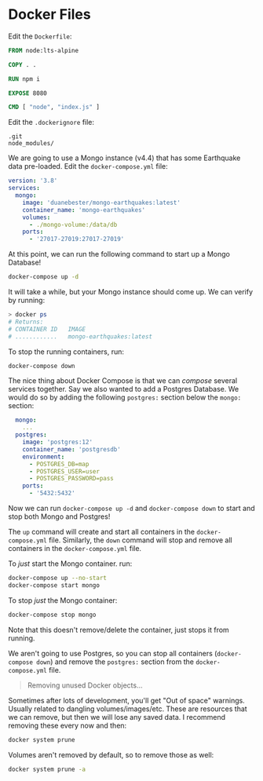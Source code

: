 # Docker Files

Edit the `Dockerfile`: 
```Dockerfile
FROM node:lts-alpine

COPY . .

RUN npm i

EXPOSE 8080

CMD [ "node", "index.js" ]
```

Edit the `.dockerignore` file: 
```bash,ignore
.git
node_modules/
```

We are going to use a Mongo instance (v4.4) that has some Earthquake data pre-loaded.
Edit the `docker-compose.yml` file: 
```yml
version: '3.8'
services:
  mongo:
    image: 'duanebester/mongo-earthquakes:latest'
    container_name: 'mongo-earthquakes'
    volumes: 
      - ./mongo-volume:/data/db
    ports:
      - '27017-27019:27017-27019'
```

At this point, we can run the following command to start up a Mongo Database!
```bash
docker-compose up -d
```

It will take a while, but your Mongo instance should come up. We can verify by running:
```bash
> docker ps
# Returns:
# CONTAINER ID   IMAGE                   
# ............   mongo-earthquakes:latest
```

To stop the running containers, run:
```bash
docker-compose down
```

The nice thing about Docker Compose is that we can _compose_ several services together. Say we also wanted to add a Postgres Database. We would do so by adding the following `postgres:` section below the `mongo:` section:
```yml
  mongo:
    ...
  postgres:
    image: 'postgres:12'
    container_name: 'postgresdb'
    environment: 
      - POSTGRES_DB=map
      - POSTGRES_USER=user
      - POSTGRES_PASSWORD=pass
    ports: 
      - '5432:5432'
```

Now we can run `docker-compose up -d` and `docker-compose down` to start and stop both Mongo and Postgres!

The `up` command will create and start all containers in the `docker-compose.yml` file.
Similarly, the `down` command will stop and remove all containers in the `docker-compose.yml` file.

To _just_ start the Mongo container. run:

```bash
docker-compose up --no-start
docker-compose start mongo
```

To stop _just_ the Mongo container:

```bash
docker-compose stop mongo
```

Note that this doesn't remove/delete the container, just stops it from running.

We aren't going to use Postgres, so you can stop all containers (`docker-compose down`) and remove the `postgres:` section from the `docker-compose.yml` file.

> Removing unused Docker objects...

Sometimes after lots of development, you'll get "Out of space" warnings. Usually related to dangling volumes/images/etc. These are resources that we can remove, but then we will lose any saved data. I recommend removing these every now and then:
```bash
docker system prune
```

Volumes aren't removed by default, so to remove those as well:
```bash
docker system prune -a
```